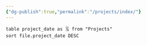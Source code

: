 ```yaml
---
{"dg-publish":true,"permalink":"/projects/index/"}
---
```



```dataview 
table project_date as 🗓️ from "Projects" 
sort file.project_date DESC
```